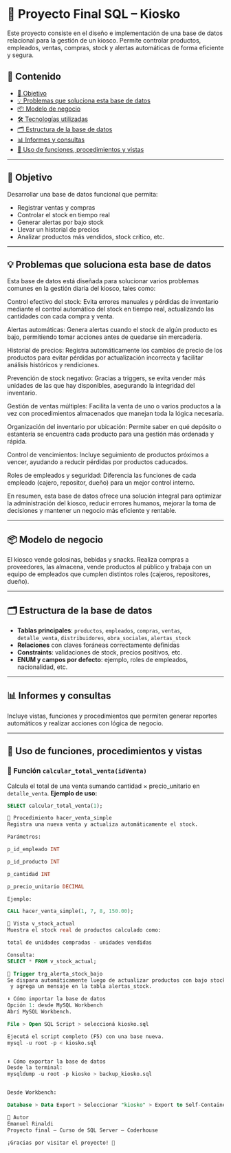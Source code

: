 # 🧃 Proyecto Final SQL – Kiosko

Este proyecto consiste en el diseño e implementación de una base de datos relacional para la gestión de un kiosco. Permite controlar productos, empleados, ventas, compras, stock y alertas automáticas de forma eficiente y segura.

## 📁 Contenido

- [🎯 Objetivo](#-objetivo)
- [💡 Problemas que soluciona esta base de datos](#-problemas-que-soluciona-esta-base-de-datos)
- [📦 Modelo de negocio](#-modelo-de-negocio)
- [🛠️ Tecnologías utilizadas](#-tecnologías-utilizadas)
- [🗂️ Estructura de la base de datos](#-estructura-de-la-base-de-datos)
- [📊 Informes y consultas](#-informes-y-consultas)
- [🔧 Uso de funciones, procedimientos y vistas](#-uso-de-funciones-procedimientos-y-vistas)


---

## 🎯 Objetivo

Desarrollar una base de datos funcional que permita:
- Registrar ventas y compras
- Controlar el stock en tiempo real
- Generar alertas por bajo stock
- Llevar un historial de precios
- Analizar productos más vendidos, stock crítico, etc.

---

## 💡 Problemas que soluciona esta base de datos
Esta base de datos está diseñada para solucionar varios problemas comunes en la gestión diaria del kiosco, tales como:

Control efectivo del stock: Evita errores manuales y pérdidas de inventario mediante el control automático del stock en tiempo real, actualizando las cantidades con cada compra y venta.

Alertas automáticas: Genera alertas cuando el stock de algún producto es bajo, permitiendo tomar acciones antes de quedarse sin mercadería.

Historial de precios: Registra automáticamente los cambios de precio de los productos para evitar pérdidas por actualización incorrecta y facilitar análisis históricos y rendiciones.

Prevención de stock negativo: Gracias a triggers, se evita vender más unidades de las que hay disponibles, asegurando la integridad del inventario.

Gestión de ventas múltiples: Facilita la venta de uno o varios productos a la vez con procedimientos almacenados que manejan toda la lógica necesaria.

Organización del inventario por ubicación: Permite saber en qué depósito o estantería se encuentra cada producto para una gestión más ordenada y rápida.

Control de vencimientos: Incluye seguimiento de productos próximos a vencer, ayudando a reducir pérdidas por productos caducados.

Roles de empleados y seguridad: Diferencia las funciones de cada empleado (cajero, repositor, dueño) para un mejor control interno.

En resumen, esta base de datos ofrece una solución integral para optimizar la administración del kiosco, reducir errores humanos, mejorar la toma de decisiones y mantener un negocio más eficiente y rentable.

---

## 📦 Modelo de negocio

El kiosco vende golosinas, bebidas y snacks. Realiza compras a proveedores, las almacena, vende productos al público y trabaja con un equipo de empleados que cumplen distintos roles (cajeros, repositores, dueño).



---

## 🗂️ Estructura de la base de datos

- **Tablas principales**: `productos`, `empleados`, `compras`, `ventas`, `detalle_venta`, `distribuidores`, `obra_sociales`, `alertas_stock`
- **Relaciones** con claves foráneas correctamente definidas
- **Constraints**: validaciones de stock, precios positivos, etc.
- **ENUM y campos por defecto**: ejemplo, roles de empleados, nacionalidad, etc.

---

## 📊 Informes y consultas

Incluye vistas, funciones y procedimientos que permiten generar reportes automáticos y realizar acciones con lógica de negocio.

---

## 🔧 Uso de funciones, procedimientos y vistas

### 📌 Función `calcular_total_venta(idVenta)`
Calcula el total de una venta sumando cantidad × precio_unitario en `detalle_venta`.
**Ejemplo de uso:**
```sql
SELECT calcular_total_venta(1);

📌 Procedimiento hacer_venta_simple
Registra una nueva venta y actualiza automáticamente el stock.

Parámetros:

p_id_empleado INT

p_id_producto INT

p_cantidad INT

p_precio_unitario DECIMAL

Ejemplo:

CALL hacer_venta_simple(1, 7, 8, 150.00);

📌 Vista v_stock_actual
Muestra el stock real de productos calculado como:

total de unidades compradas - unidades vendidas

Consulta:
SELECT * FROM v_stock_actual;

📌 Trigger trg_alerta_stock_bajo
Se dispara automáticamente luego de actualizar productos con bajo stock (menor a 10 unidades)
 y agrega un mensaje en la tabla alertas_stock.

⬇️ Cómo importar la base de datos
Opción 1: desde MySQL Workbench
Abrí MySQL Workbench.

File > Open SQL Script > seleccioná kiosko.sql

Ejecutá el script completo (F5) con una base nueva.
mysql -u root -p < kiosko.sql


⬆️ Cómo exportar la base de datos
Desde la terminal:
mysqldump -u root -p kiosko > backup_kiosko.sql


Desde Workbench:

Database > Data Export > Seleccionar "kiosko" > Export to Self-Contained File

👤 Autor
Emanuel Rinaldi
Proyecto final – Curso de SQL Server – Coderhouse

¡Gracias por visitar el proyecto! 🚀

